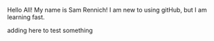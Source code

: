 Hello All!
My name is Sam Rennich!
I am new to using gitHub, but I am learning fast.


adding here to test something
